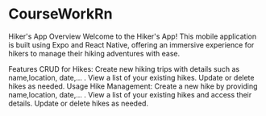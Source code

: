 # CourseWorkRn
Hiker's App
Overview
Welcome to the Hiker's App! This mobile application is built using Expo and React Native, offering an immersive experience for hikers to manage their hiking adventures with ease.

Features
CRUD for Hikes:
Create new hiking trips with details such as name,location, date,... .
View a list of your existing hikes.
Update or delete hikes as needed.
Usage
Hike Management:
Create a new hike by providing name,location, date,... .
View a list of your existing hikes and access their details.
Update or delete hikes as needed.
